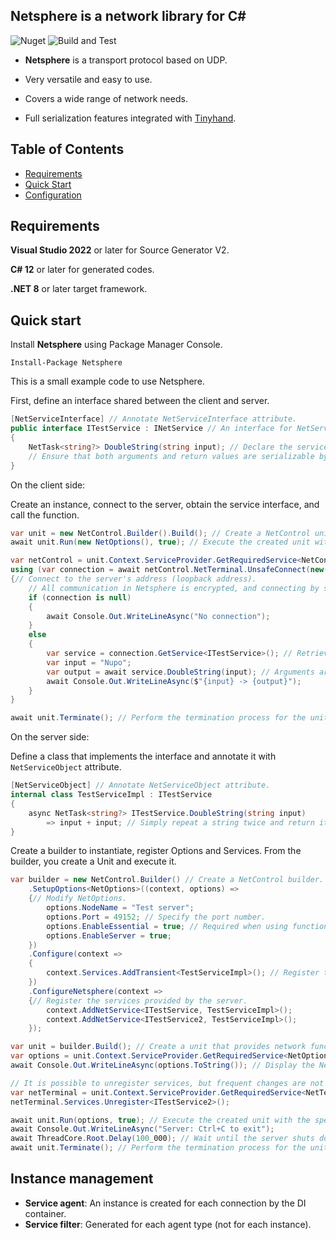 ## Netsphere is a network library for C#
![Nuget](https://img.shields.io/nuget/v/Netsphere) ![Build and Test](https://github.com/archi-Doc/Netsphere/workflows/Build%20and%20Test/badge.svg)

- **Netsphere** is a transport protocol based on UDP.

- Very versatile and easy to use.

- Covers a wide range of network needs.

- Full serialization features integrated with [Tinyhand](https://github.com/archi-Doc/Tinyhand).

  


## Table of Contents

- [Requirements](#requirements)
- [Quick Start](#quick-start)
- [Configuration](#configuration)



## Requirements

**Visual Studio 2022** or later for Source Generator V2.

**C# 12** or later for generated codes.

**.NET 8** or later target framework.



## Quick start

Install **Netsphere** using Package Manager Console.

```
Install-Package Netsphere
```



This is a small example code to use Netsphere.

First, define an interface shared between the client and server.

```csharp
[NetServiceInterface] // Annotate NetServiceInterface attribute.
public interface ITestService : INetService // An interface for NetService must inherit from INetService.
{
    NetTask<string?> DoubleString(string input); // Declare the service method.
    // Ensure that both arguments and return values are serializable by Tinyhand serializer, and the return type must be NetTask or NetTask<T>.
}
```



On the client side:

Create an instance, connect to the server, obtain the service interface, and call the function.

```csharp
var unit = new NetControl.Builder().Build(); // Create a NetControl unit that implements communication functionality.
await unit.Run(new NetOptions(), true); // Execute the created unit with default options.

var netControl = unit.Context.ServiceProvider.GetRequiredService<NetControl>(); // Get a NetControl instance.
using (var connection = await netControl.NetTerminal.UnsafeConnect(new(IPAddress.Loopback, 49152)))
{// Connect to the server's address (loopback address).
    // All communication in Netsphere is encrypted, and connecting by specifying only the address is not recommended due to the risk of man-in-the-middle attacks.
    if (connection is null)
    {
        await Console.Out.WriteLineAsync("No connection");
    }
    else
    {
        var service = connection.GetService<ITestService>(); // Retrieve an instance of the target service.
        var input = "Nupo";
        var output = await service.DoubleString(input); // Arguments are sent to the server through the Tinyhand serializer, processed, and the results are received.
        await Console.Out.WriteLineAsync($"{input} -> {output}");
    }
}

await unit.Terminate(); // Perform the termination process for the unit.
```



On the server side:

Define a class that implements the interface and annotate it with `NetServiceObject` attribute.

```csharp
[NetServiceObject] // Annotate NetServiceObject attribute.
internal class TestServiceImpl : ITestService
{
    async NetTask<string?> ITestService.DoubleString(string input)
        => input + input; // Simply repeat a string twice and return it.
}
```

Create a builder to instantiate, register Options and Services. From the builder, you create a Unit and execute it.

```csharp
var builder = new NetControl.Builder() // Create a NetControl builder.
    .SetupOptions<NetOptions>((context, options) =>
    {// Modify NetOptions.
        options.NodeName = "Test server";
        options.Port = 49152; // Specify the port number.
        options.EnableEssential = true; // Required when using functions such as UnsafeGetNetNode() or Ping.
        options.EnableServer = true;
    })
    .Configure(context =>
    {
        context.Services.AddTransient<TestServiceImpl>(); // Register the service implementation. If a default constructor is available, an instance will be automatically created.
    })
    .ConfigureNetsphere(context =>
    {// Register the services provided by the server.
        context.AddNetService<ITestService, TestServiceImpl>();
        context.AddNetService<ITestService2, TestServiceImpl>();
    });

var unit = builder.Build(); // Create a unit that provides network functionality.
var options = unit.Context.ServiceProvider.GetRequiredService<NetOptions>();
await Console.Out.WriteLineAsync(options.ToString()); // Display the NetOptions.

// It is possible to unregister services, but frequent changes are not recommended (as the service table will be rebuilt). If frequent changes are necessary, consider using NetFilter or modifying the processing in the implementation class.
var netTerminal = unit.Context.ServiceProvider.GetRequiredService<NetTerminal>();
netTerminal.Services.Unregister<ITestService2>();

await unit.Run(options, true); // Execute the created unit with the specified options.
await Console.Out.WriteLineAsync("Server: Ctrl+C to exit");
await ThreadCore.Root.Delay(100_000); // Wait until the server shuts down.
await unit.Terminate(); // Perform the termination process for the unit.
```



## Instance management

- **Service agent**: An instance is created for each connection by the DI container.
- **Service filter**: Generated for each agent type (not for each instance).



